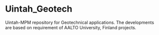 # Uintah_Geotech
Uintah-MPM repository for Geotechnical applications.
The developments are based on requirement of AALTO University, Finland projects.

